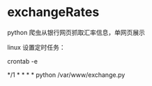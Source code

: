 # exchangeRates
python 爬虫从银行网页抓取汇率信息，单网页展示

linux 设置定时任务：


crontab -e

*/1 * * * * python /var/www/exchange.py

